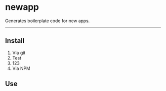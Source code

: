 # newapp

Generates boilerplate code for new apps.

---

## Install
1. Via git
  1. Test
  2. 123
2. Via NPM

## Use